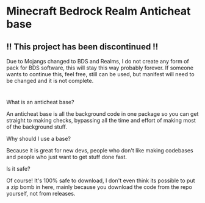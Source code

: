 # Minecraft Bedrock Realm Anticheat base

## !! This project has been discontinued !!

Due to Mojangs changed to BDS and Realms, I do not create any form of pack for BDS software, this will stay this way probably forever. If someone wants to continue this, feel free, still can be used, but manifest will need to be changed and it is not complete.
# 

What is an anticheat base?

An anticheat base is all the background code in one package so you can get straight to making checks, bypassing all the time and effort of making most of the background stuff.

Why should I use a base?

Because it is great for new devs, people who don't like making codebases and people who just want to get stuff done fast.

Is it safe?

Of course! It's 100% safe to download, I don't even think its possible to put a zip bomb in here, mainly because you download the code from the repo yourself, not from releases.
